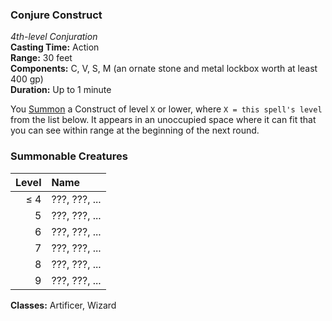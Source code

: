 ### Conjure Construct
*4th-level Conjuration*  
**Casting Time:** Action  
**Range:** 30 feet  
**Components:** C, V, S, M (an ornate stone and metal lockbox worth at least 400 gp)  
**Duration:** Up to 1 minute  

You [Summon] a Construct of level `X` or lower, where `X = this spell's level` from the list below. It appears in an unoccupied space where it can fit that you can see within range at the beginning of the next round.

### Summonable Creatures

| **Level** | **Name**      |
|----------:|:--------------|
|  $\leq$ 4 | ???, ???, ... |
|         5 | ???, ???, ... |
|         6 | ???, ???, ... |
|         7 | ???, ???, ... |
|         8 | ???, ???, ... |
|         9 | ???, ???, ... |

<!-- Clay, Metal, or Stone -->

**Classes:** Artificer, Wizard

[Summon]: ../../Rules/Spellcasting/Summoned%20Creatures.md

